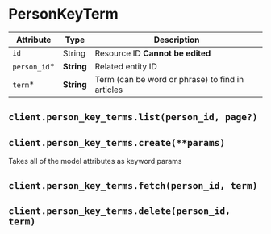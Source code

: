 # PersonKeyTerm

| Attribute | Type | Description |
| --------- | ---- | ----------- |
| `id`         | String     | Resource ID **Cannot be edited** |
| `person_id`* | **String** | Related entity ID |
| `term`*      | **String** | Term (can be word or phrase) to find in articles |

## `client.person_key_terms.list(person_id, page?)`

## `client.person_key_terms.create(**params)`

Takes all of the model attributes as keyword params

## `client.person_key_terms.fetch(person_id, term)`

## `client.person_key_terms.delete(person_id, term)`
